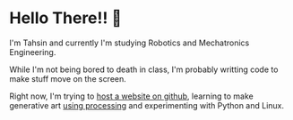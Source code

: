 # Hello There!! 👋
I'm Tahsin and currently I'm studying Robotics and Mechatronics Engineering.

While I'm not being bored to death in class, I'm probably writting code to make stuff move on the screen.

Right now, I'm trying to [host a website on github](https://tahsintariq.github.io/), learning to make generative art [using processing](https://processing.org/) and experimenting with Python and Linux.